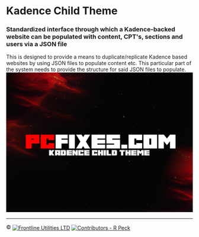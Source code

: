 # Kadence Child Theme
### Standardized interface through which a Kadence-backed website can be populated with content, CPT's, sections and users via a JSON file

This is designed to provide a means to duplicate/replicate Kadence based websites by using JSON files to populate content etc. This particular part of the system needs to provide the structure for said JSON files to populate.
![PCFixes.com Kadence Child Theme](screenshot.png)

---

:copyright: <a href="http://www.frontlineutilities.co.uk" align="absmiddle"><img src="https://i.imgur.com/xwejn02.jpg" height="22" align="absmiddle" title="Frontline Utilities LTD"  /></a> <a href="http://github.com/richpeck" align="absmiddle" ><img src="https://avatars0.githubusercontent.com/u/1104431" height="22" align="absmiddle" title="Contributors - R Peck" /></a>